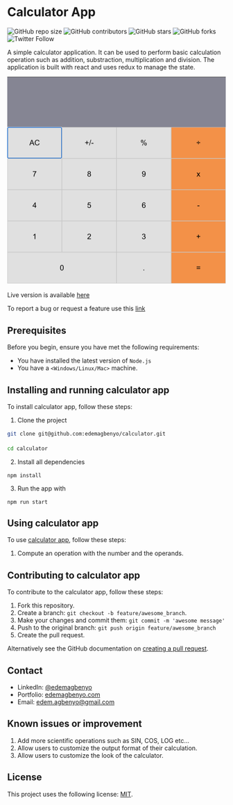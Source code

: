 # Calculator App

<!--- These are examples. See https://shields.io for others or to customize this set of shields. You might want to include dependencies, project status and licence info here --->
![GitHub repo size](https://img.shields.io/github/repo-size/edemagbenyo/calculator)
![GitHub contributors](https://img.shields.io/github/contributors/edemagbenyo/calculator)
![GitHub stars](https://img.shields.io/github/stars/edemagbenyo/calculator?style=social)
![GitHub forks](https://img.shields.io/github/forks/edemagbenyo/calculator?style=social)
![Twitter Follow](https://img.shields.io/twitter/follow/edemagbenyo?style=social)

A simple calculator application. It can be used to perform basic calculation operation such as addition, substraction, multiplication and division. The application is built with react and uses redux to manage the state. 

![Screenshot of the webpage](https://github.com/edemagbenyo/calculator/blob/develop/screenshots/screen.png)


Live version is available [here](https://smartcalculateur.herokuapp.com/)

To report a bug or request a feature use this [link](https://github.com/edemagbenyo/calculator/issues)

## Prerequisites

Before you begin, ensure you have met the following requirements:
<!--- These are just example requirements. Add, duplicate or remove as required --->
* You have installed the latest version of `Node.js`
* You have a `<Windows/Linux/Mac>` machine.

## Installing and running calculator app

To install calculator app, follow these steps:

1. Clone the project
```bash
git clone git@github.com:edemagbenyo/calculator.git

cd calculator
```
2. Install all dependencies
```
npm install
```
3. Run the app with
```
npm run start
```
## Using calculator app

To use [calculator app](https://smartcalculateur.herokuapp.com/), follow these steps:

1. Compute an operation with the number and the operands.


## Contributing to calculator app
<!--- If your README is long or you have some specific process or steps you want contributors to follow, consider creating a separate CONTRIBUTING.md file--->
To contribute to the calculator app, follow these steps:

1. Fork this repository.
2. Create a branch: `git checkout -b feature/awesome_branch`.
3. Make your changes and commit them: `git commit -m 'awesome message'`
4. Push to the original branch: `git push origin feature/awesome_branch`
5. Create the pull request.

Alternatively see the GitHub documentation on [creating a pull request](https://help.github.com/en/github/collaborating-with-issues-and-pull-requests/creating-a-pull-request).

## Contact

* LinkedIn: [@edemagbenyo](https://www.linkedin.com/in/edemagbenyo/) 
* Portfolio: [edemagbenyo.com](https://edemagbenyo.com) 
* Email: [edem.agbenyo@gmail.com](mailto:edem.agbenyo@gmail.com)

## Known issues or improvement
1. Add more scientific operations such as SIN, COS, LOG etc...
2. Allow users to customize the output format of their calculation.
3. Allow users to customize the look of the calculator.

## License
<!--- If you're not sure which open license to use see https://choosealicense.com/--->

This project uses the following license: [MIT](<link>).
